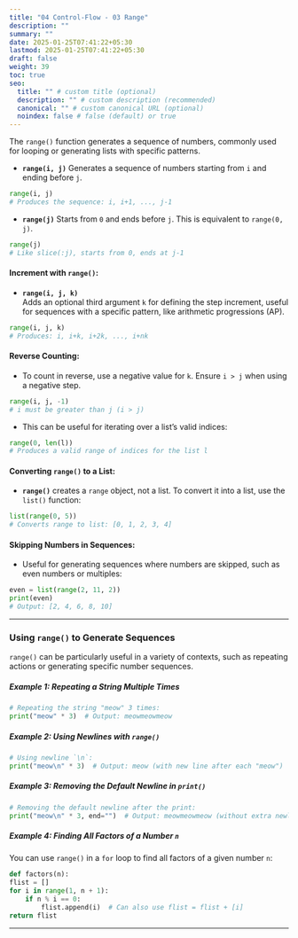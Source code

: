 ```yaml
---
title: "04 Control-Flow - 03 Range"
description: ""
summary: ""
date: 2025-01-25T07:41:22+05:30
lastmod: 2025-01-25T07:41:22+05:30
draft: false
weight: 39
toc: true
seo:
  title: "" # custom title (optional)
  description: "" # custom description (recommended)
  canonical: "" # custom canonical URL (optional)
  noindex: false # false (default) or true
---
```




The `range()` function generates a sequence of numbers, commonly used for looping or generating lists with specific patterns.

- **`range(i, j)`** Generates a sequence of numbers starting from `i` and ending before `j`.
```python
range(i, j)
# Produces the sequence: i, i+1, ..., j-1
```

- **`range(j)`** Starts from `0` and ends before `j`. This is equivalent to `range(0, j)`.
```python
range(j)
# Like slice(:j), starts from 0, ends at j-1
```

#### Increment with `range()`:

- **`range(i, j, k)`**  
Adds an optional third argument `k` for defining the step increment, useful for sequences with a specific pattern, like arithmetic progressions (AP).
```python
range(i, j, k)
# Produces: i, i+k, i+2k, ..., i+nk
```

#### Reverse Counting:

- To count in reverse, use a negative value for `k`. Ensure `i > j` when using a negative step.
```python
range(i, j, -1)
# i must be greater than j (i > j)
```

- This can be useful for iterating over a list’s valid indices:
```python
range(0, len(l))
# Produces a valid range of indices for the list l
```

#### Converting `range()` to a List:

- **`range()`** creates a `range` object, not a list. To convert it into a list, use the `list()` function:
```python
list(range(0, 5))  
# Converts range to list: [0, 1, 2, 3, 4]
```

#### Skipping Numbers in Sequences:

- Useful for generating sequences where numbers are skipped, such as even numbers or multiples:
```python
even = list(range(2, 11, 2))
print(even)  
# Output: [2, 4, 6, 8, 10]
```

---

### Using `range()` to Generate Sequences

`range()` can be particularly useful in a variety of contexts, such as repeating actions or generating specific number sequences.

##### Example 1: Repeating a String Multiple Times

```python
# Repeating the string "meow" 3 times:
print("meow" * 3)  # Output: meowmeowmeow
```

##### Example 2: Using Newlines with `range()`

```python
# Using newline `\n`:
print("meow\n" * 3)  # Output: meow (with new line after each "meow")
```

##### Example 3: Removing the Default Newline in `print()`

```python
# Removing the default newline after the print:
print("meow\n" * 3, end="")  # Output: meowmeowmeow (without extra newline)
```

##### Example 4: Finding All Factors of a Number `n`

You can use `range()` in a `for` loop to find all factors of a given number `n`:

```python
def factors(n):
flist = []
for i in range(1, n + 1):
	if n % i == 0:
		flist.append(i)  # Can also use flist = flist + [i]
return flist
```

---
